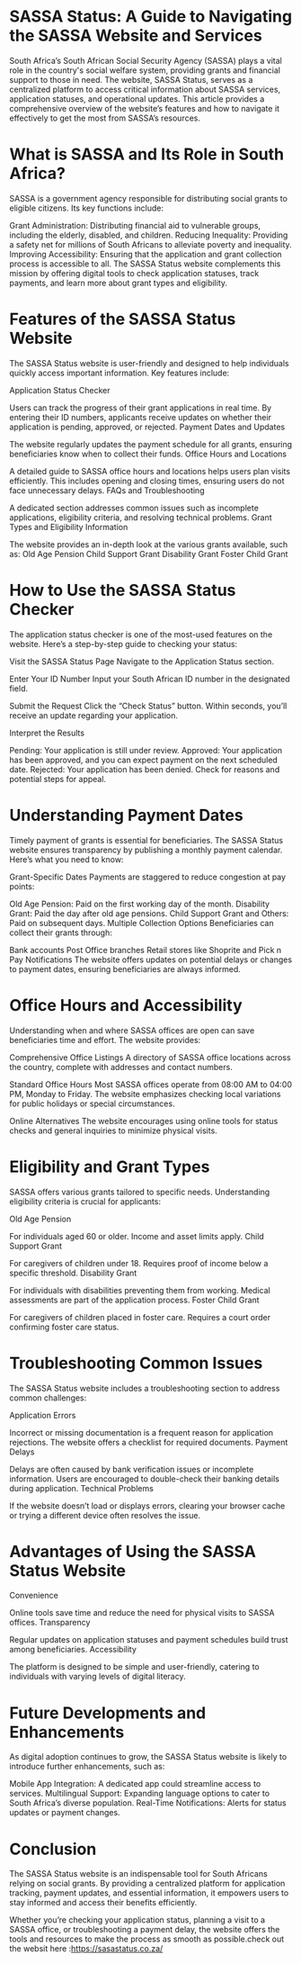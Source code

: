 # SASSA Status: A Guide to Navigating the SASSA Website and Services
South Africa’s South African Social Security Agency (SASSA) plays a vital role in the country's social welfare system, providing grants and financial support to those in need. The website, SASSA Status, serves as a centralized platform to access critical information about SASSA services, application statuses, and operational updates. This article provides a comprehensive overview of the website’s features and how to navigate it effectively to get the most from SASSA’s resources.

# What is SASSA and Its Role in South Africa?
SASSA is a government agency responsible for distributing social grants to eligible citizens. Its key functions include:

Grant Administration: Distributing financial aid to vulnerable groups, including the elderly, disabled, and children.
Reducing Inequality: Providing a safety net for millions of South Africans to alleviate poverty and inequality.
Improving Accessibility: Ensuring that the application and grant collection process is accessible to all.
The SASSA Status website complements this mission by offering digital tools to check application statuses, track payments, and learn more about grant types and eligibility.

# Features of the SASSA Status Website
The SASSA Status website is user-friendly and designed to help individuals quickly access important information. Key features include:

Application Status Checker

Users can track the progress of their grant applications in real time. By entering their ID numbers, applicants receive updates on whether their application is pending, approved, or rejected.
Payment Dates and Updates

The website regularly updates the payment schedule for all grants, ensuring beneficiaries know when to collect their funds.
Office Hours and Locations

A detailed guide to SASSA office hours and locations helps users plan visits efficiently. This includes opening and closing times, ensuring users do not face unnecessary delays.
FAQs and Troubleshooting

A dedicated section addresses common issues such as incomplete applications, eligibility criteria, and resolving technical problems.
Grant Types and Eligibility Information

The website provides an in-depth look at the various grants available, such as:
Old Age Pension
Child Support Grant
Disability Grant
Foster Child Grant
# How to Use the SASSA Status Checker
The application status checker is one of the most-used features on the website. Here’s a step-by-step guide to checking your status:

Visit the SASSA Status Page
Navigate to the Application Status section.

Enter Your ID Number
Input your South African ID number in the designated field.

Submit the Request
Click the “Check Status” button. Within seconds, you’ll receive an update regarding your application.

Interpret the Results

Pending: Your application is still under review.
Approved: Your application has been approved, and you can expect payment on the next scheduled date.
Rejected: Your application has been denied. Check for reasons and potential steps for appeal.
# Understanding Payment Dates
Timely payment of grants is essential for beneficiaries. The SASSA Status website ensures transparency by publishing a monthly payment calendar. Here’s what you need to know:

Grant-Specific Dates
Payments are staggered to reduce congestion at pay points:

Old Age Pension: Paid on the first working day of the month.
Disability Grant: Paid the day after old age pensions.
Child Support Grant and Others: Paid on subsequent days.
Multiple Collection Options
Beneficiaries can collect their grants through:

Bank accounts
Post Office branches
Retail stores like Shoprite and Pick n Pay
Notifications
The website offers updates on potential delays or changes to payment dates, ensuring beneficiaries are always informed.

# Office Hours and Accessibility
Understanding when and where SASSA offices are open can save beneficiaries time and effort. The website provides:

Comprehensive Office Listings
A directory of SASSA office locations across the country, complete with addresses and contact numbers.

Standard Office Hours
Most SASSA offices operate from 08:00 AM to 04:00 PM, Monday to Friday. The website emphasizes checking local variations for public holidays or special circumstances.

Online Alternatives
The website encourages using online tools for status checks and general inquiries to minimize physical visits.

# Eligibility and Grant Types
SASSA offers various grants tailored to specific needs. Understanding eligibility criteria is crucial for applicants:

Old Age Pension

For individuals aged 60 or older.
Income and asset limits apply.
Child Support Grant

For caregivers of children under 18.
Requires proof of income below a specific threshold.
Disability Grant

For individuals with disabilities preventing them from working.
Medical assessments are part of the application process.
Foster Child Grant

For caregivers of children placed in foster care.
Requires a court order confirming foster care status.
# Troubleshooting Common Issues
The SASSA Status website includes a troubleshooting section to address common challenges:

Application Errors

Incorrect or missing documentation is a frequent reason for application rejections. The website offers a checklist for required documents.
Payment Delays

Delays are often caused by bank verification issues or incomplete information. Users are encouraged to double-check their banking details during application.
Technical Problems

If the website doesn’t load or displays errors, clearing your browser cache or trying a different device often resolves the issue.
# Advantages of Using the SASSA Status Website
Convenience

Online tools save time and reduce the need for physical visits to SASSA offices.
Transparency

Regular updates on application statuses and payment schedules build trust among beneficiaries.
Accessibility

The platform is designed to be simple and user-friendly, catering to individuals with varying levels of digital literacy.
# Future Developments and Enhancements
As digital adoption continues to grow, the SASSA Status website is likely to introduce further enhancements, such as:

Mobile App Integration: A dedicated app could streamline access to services.
Multilingual Support: Expanding language options to cater to South Africa’s diverse population.
Real-Time Notifications: Alerts for status updates or payment changes.
# Conclusion
The SASSA Status website is an indispensable tool for South Africans relying on social grants. By providing a centralized platform for application tracking, payment updates, and essential information, it empowers users to stay informed and access their benefits efficiently.

Whether you’re checking your application status, planning a visit to a SASSA office, or troubleshooting a payment delay, the website offers the tools and resources to make the process as smooth as possible.check out the websit here :https://sasastatus.co.za/
